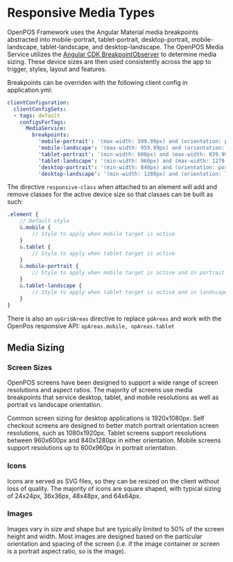 # Responsive Media Types

OpenPOS Framework uses the Angular Material media breakpoints abstracted into mobile-portrait, tablet-portrait, desktop-portrait, mobile-landscape, tablet-landscape, and desktop-landscape. The OpenPOS Media Service utilizes the [Angular CDK BreakpointObserver](https://material.angular.io/cdk/layout/overview) to determine media sizing. These device sizes are then used consistently across the app to trigger, styles, layout and features.

Breakpoints can be overriden with the following client config in application.yml:

```yml
clientConfiguration:
  clientConfigSets:
  - tags: default
    configsForTags:
      MediaService:
        breakpoints:
          'mobile-portrait': '(max-width: 599.99px) and (orientation: portrait)'
          'mobile-landscape': '(max-width: 959.99px) and (orientation: landscape)'
          'tablet-portrait': '(min-width: 600px) and (max-width: 839.99px) and (orientation: portrait)'
          'tablet-landscape': '(min-width: 960px) and (max-width: 1279.99px) and (orientation: landscape)'
          'desktop-portrait': '(min-width: 840px) and (orientation: portrait)'
          'desktop-landscape': '(min-width: 1280px) and (orientation: landscape)'
```

The directive `responsive-class` when attached to an element will add and remove classes for the active device size so that classes can be built as such:

```scss
.element {
    // Default style
    &.mobile {
        // Style to apply when mobile target is active
    }
    &.tablet {
        // Style to apply when tablet target is active
    }
    &.mobile-portrait {
        // Style to apply when mobile target is active and in portrait orientation
    }
    &.tablet-landscape {
        // Style to apply when tablet target is active and in landscape orientation
    }
}
```

There is also an `opGridAreas` directive to replace `gdAreas` and work with the OpenPos responsive API: `opAreas.mobile, opAreas.tablet`

## Media Sizing

### Screen Sizes

OpenPOS screens have been designed to support a wide range of screen resolutions and aspect ratios.  The majority of screens use media breakpoints that service desktop, tablet, and mobile resolutions as well as portrait vs landscape orientation.

Common screen sizing for desktop applications is 1920x1080px. Self checkout screens are designed to better match portrait orientation screen resolutions, such as 1080x1920px. Tablet screens support resolutions between 960x600px and 840x1280px in either orientation. Mobile screens support resolutions up to 600x960px in portrait orientation.

### Icons

Icons are served as SVG files, so they can be resized on the client without loss of quality.  The majority of icons are square shaped, with typical sizing of 24x24px, 36x36px, 48x48px, and 64x64px.

### Images

Images vary in size and shape but are typically limited to 50% of the screen height and width. Most images are designed based on the particular orientation and spacing of the screen (i.e. if the image container or screen is a portrait aspect ratio, so is the image).
